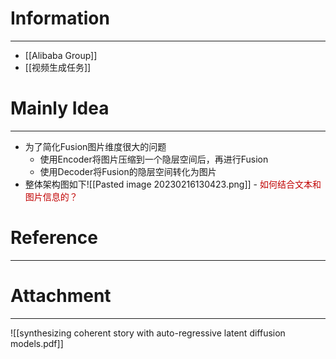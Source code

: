 # Information
---
- [[Alibaba Group]]
- [[视频生成任务]]

# Mainly Idea
---
- 为了简化Fusion图片维度很大的问题
	- 使用Encoder将图片压缩到一个隐层空间后，再进行Fusion
	- 使用Decoder将Fusion的隐层空间转化为图片
- 整体架构图如下![[Pasted image 20230216130423.png]]
-<font color="#c00000"> 如何结合文本和图片信息的？</font>

# Reference
---


# Attachment
---
![[synthesizing coherent story with auto-regressive latent diffusion models.pdf]]